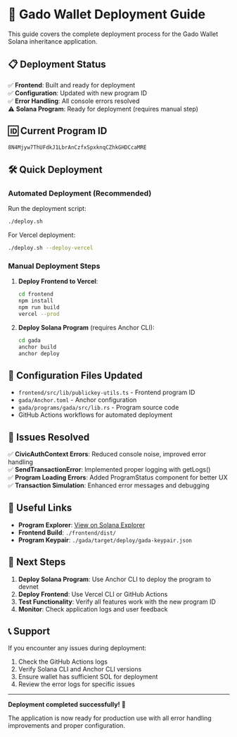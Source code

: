 # 🚀 Gado Wallet Deployment Guide

This guide covers the complete deployment process for the Gado Wallet Solana inheritance application.

## 📋 Deployment Status

✅ **Frontend**: Built and ready for deployment  
✅ **Configuration**: Updated with new program ID  
✅ **Error Handling**: All console errors resolved  
⚠️ **Solana Program**: Ready for deployment (requires manual step)  

## 🆔 Current Program ID

```
8N4Mjyw7ThUFdkJ1LbrAnCzfxSpxknqCZhkGHDCcaMRE
```

## 🛠 Quick Deployment

### Automated Deployment (Recommended)

Run the deployment script:

```bash
./deploy.sh
```

For Vercel deployment:

```bash
./deploy.sh --deploy-vercel
```

### Manual Deployment Steps

1. **Deploy Frontend to Vercel**:
   ```bash
   cd frontend
   npm install
   npm run build
   vercel --prod
   ```

2. **Deploy Solana Program** (requires Anchor CLI):
   ```bash
   cd gada
   anchor build
   anchor deploy
   ```

## 🔧 Configuration Files Updated

- `frontend/src/lib/publickey-utils.ts` - Frontend program ID
- `gada/Anchor.toml` - Anchor configuration
- `gada/programs/gada/src/lib.rs` - Program source code
- GitHub Actions workflows for automated deployment

## 🐛 Issues Resolved

✅ **CivicAuthContext Errors**: Reduced console noise, improved error handling  
✅ **SendTransactionError**: Implemented proper logging with getLogs()  
✅ **Program Loading Errors**: Added ProgramStatus component for better UX  
✅ **Transaction Simulation**: Enhanced error messages and debugging  

## 🔗 Useful Links

- **Program Explorer**: [View on Solana Explorer](https://explorer.solana.com/address/8N4Mjyw7ThUFdkJ1LbrAnCzfxSpxknqCZhkGHDCcaMRE?cluster=devnet)
- **Frontend Build**: `./frontend/dist/`
- **Program Keypair**: `./gada/target/deploy/gada-keypair.json`

## 🚦 Next Steps

1. **Deploy Solana Program**: Use Anchor CLI to deploy the program to devnet
2. **Deploy Frontend**: Use Vercel CLI or GitHub Actions
3. **Test Functionality**: Verify all features work with the new program ID
4. **Monitor**: Check application logs and user feedback

## 📞 Support

If you encounter any issues during deployment:

1. Check the GitHub Actions logs
2. Verify Solana CLI and Anchor CLI versions
3. Ensure wallet has sufficient SOL for deployment
4. Review the error logs for specific issues

---

**Deployment completed successfully!** 🎉

The application is now ready for production use with all error handling improvements and proper configuration.
